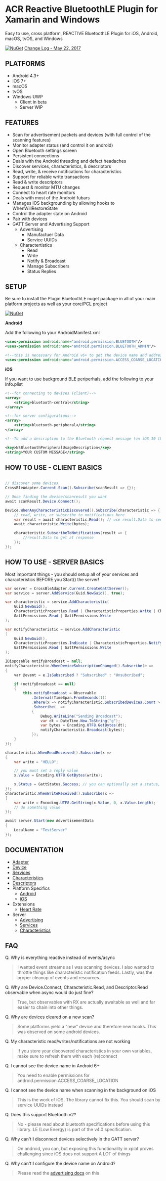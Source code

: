 # ACR Reactive BluetoothLE Plugin for Xamarin and Windows
Easy to use, cross platform, REACTIVE BluetoothLE Plugin for iOS, Android, macOS, tvOS, and Windows

[![NuGet](https://img.shields.io/nuget/v/Plugin.BluetoothLE.svg?maxAge=2592000)](https://www.nuget.org/packages/Plugin.BluetoothLE/)
[Change Log - May 22, 2017](docs/changelog.md)


## PLATFORMS

* Android 4.3+
* iOS 7+
* macOS
* tvOS
* Windows UWP
  * Client in beta
  * Server WIP


## FEATURES

* Scan for advertisement packets and devices (with full control of the scanning features)
* Monitor adapter status (and control it on android)
* Open Bluetooth settings screen
* Persistent connections
* Deals with the Android threading and defect headaches
* Discover services, characteristics, & descriptors
* Read, write, & receive notifications for characteristics
* Support for reliable write transactions
* Read & write descriptors
* Request & monitor MTU changes
* Connect to heart rate monitors
* Deals with most of the Android fubars
* Manages iOS backgrounding by allowing hooks to WhenWillRestoreState
* Control the adapter state on Android
* Pair with devices
* GATT Server and Advertising Support
    * Advertising
      * Manufactuer Data
      * Service UUIDs
    * Charactertistics
      * Read
      * Write
      * Notify & Broadcast
      * Manage Subscribers
      * Status Replies

## SETUP

Be sure to install the Plugin.BluetoothLE nuget package in all of your main platform projects as well as your core/PCL project

[![NuGet](https://img.shields.io/nuget/v/Plugin.BluetoothLE.svg?maxAge=2592000)](https://www.nuget.org/packages/Plugin.BluetoothLE/)

**Android**

Add the following to your AndroidManifest.xml

```xml
<uses-permission android:name="android.permission.BLUETOOTH"/>
<uses-permission android:name="android.permission.BLUETOOTH_ADMIN"/>

<!--this is necessary for Android v6+ to get the device name and address-->
<uses-permission android:name="android.permission.ACCESS_COARSE_LOCATION" />
```

**iOS**

If you want to use background BLE periperhals, add the following to your Info.plist

```xml
<!--for connecting to devices (client)-->
<array>
    <string>bluetooth-central</string>
</array>

<!--for server configurations-->
<array>
    <string>bluetooth-peripheral</string>
</array>

<!--To add a description to the Bluetooth request message (on iOS 10 this is required!)-->

<key>NSBluetoothPeripheralUsageDescription</key>
<string>YOUR CUSTOM MESSAGE</string>
```

## HOW TO USE - CLIENT BASICS

```csharp

// discover some devices
CrossBleAdapter.Current.Scan().Subscribe(scanResult => {});

// Once finding the device/scanresult you want
await scanResult.Device.Connect();

Device.WhenAnyCharacteristicDiscovered().Subscribe(characteristic => {
    // read, write, or subscribe to notifications here
    var result = await characteristic.Read(); // use result.Data to see response
    await characteristic.Write(bytes);

    characteristic.SubscribeToNotifications(result => {
    	//result.Data to get at response
    });
});

```


## HOW TO USE - SERVER BASICS

Most important things - you should setup all of your services and characteristics BEFORE you Start() the server!

```csharp
var server = CrossBleAdapter.Current.CreateGattServer();
var service = server.AddService(Guid.NewGuid(), true);

var characteristic = service.AddCharacteristic(
    Guid.NewGuid(),
    CharacteristicProperties.Read | CharacteristicProperties.Write | CharacteristicProperties.WriteWithoutResponse,
    GattPermissions.Read | GattPermissions.Write
);

var notifyCharacteristic = service.AddCharacteristic
(
    Guid.NewGuid(),
    CharacteristicProperties.Indicate | CharacteristicProperties.Notify,
    GattPermissions.Read | GattPermissions.Write
);

IDisposable notifyBroadcast = null;
notifyCharacteristic.WhenDeviceSubscriptionChanged().Subscribe(e =>
{
    var @event = e.IsSubscribed ? "Subscribed" : "Unsubcribed";

    if (notifyBroadcast == null)
    {
        this.notifyBroadcast = Observable
            .Interval(TimeSpan.FromSeconds(1))
            .Where(x => notifyCharacteristic.SubscribedDevices.Count > 0)
            .Subscribe(_ =>
            {
                Debug.WriteLine("Sending Broadcast");
                var dt = DateTime.Now.ToString("g");
                var bytes = Encoding.UTF8.GetBytes(dt);
                notifyCharacteristic.Broadcast(bytes);
            });
    }
});

characteristic.WhenReadReceived().Subscribe(x =>
{
    var write = "HELLO";

    // you must set a reply value
    x.Value = Encoding.UTF8.GetBytes(write);

    x.Status = GattStatus.Success; // you can optionally set a status, but it defaults to Success
});
characteristic.WhenWriteReceived().Subscribe(x =>
{
    var write = Encoding.UTF8.GetString(x.Value, 0, x.Value.Length);
    // do something value
});

await server.Start(new AdvertisementData
{
    LocalName = "TestServer"
});
```


## DOCUMENTATION

* [Adapter](docs/adapter.md)
* [Device](docs/device.md)
* [Services](docs/services.md)
* [Characteristics](docs/characteristics.md)
* [Descriptors](docs/descriptors.md)
* Platform Specifics
    * [Android](docs/android.md)
    * [iOS](docs/ios.md)
* Extensions
    * [Heart Rate](docs/heartrate.md)
* Server
    * [Advertising](docs/server_advertising.md)
    * [Services](docs/server_services.md)
    * [Characteristics](docs/server_characteristics.md)

## FAQ

Q. Why is everything reactive instead of events/async

> I wanted event streams as I was scanning devices.  I also wanted to throttle things like characteristic notification feeds.  Lastly, was the proper cleanup of events and resources.

Q. Why are Device.Connect, Characteristic.Read, and Descriptor.Read observable when async would do just fine?

> True, but observables with RX are actually awaitable as well and far easier to chain into other things.

Q. Why are devices cleared on a new scan?

> Some platforms yield a "new" device and therefore new hooks.  This was observed on some android devices.

Q. My characteristic read/writes/notifications are not working

> If you store your discovered characteristics in your own variables, make sure to refresh them with each (re)connect

Q. I cannot see the device name in Android 6+

> You need to enable permissions for android.permission.ACCESS_COARSE_LOCATION 

Q. I cannot see the device name when scanning in the background on iOS

> This is the work of iOS.  The library cannot fix this.  You should scan by service UUIDs instead

Q. Does this support Bluetooth v2?

> No - please read about bluetooth specifications before using this library.  LE (Low Energy) is part of the v4.0 specification.

Q. Why can't I disconnect devices selectively in the GATT server?

> On android, you can, but exposing this functionality in xplat proves challenging since iOS does not support A LOT of things


Q. Why can't I configure the device name on Android?

> Please read the [advertising docs](docs/server_advertising.md) on this
